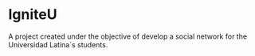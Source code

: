 # IgniteU
 A project created under the objective of develop a social network for the Universidad Latina´s students.
